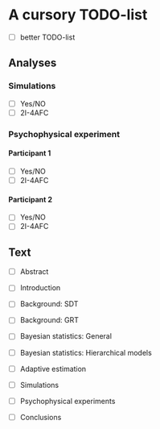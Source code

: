 # A cursory TODO-list

- [ ] better TODO-list

## Analyses

### Simulations

- [ ] Yes/NO
- [ ] 2I-4AFC

### Psychophysical experiment

#### Participant 1

- [ ] Yes/NO
- [ ] 2I-4AFC

#### Participant 2

- [ ] Yes/NO
- [ ] 2I-4AFC

## Text

- [ ] Abstract
- [ ] Introduction
- [ ] Background: SDT 
- [ ] Background: GRT
- [ ] Bayesian statistics: General
- [ ] Bayesian statistics: Hierarchical models
- [ ] Adaptive estimation
- [ ] Simulations
- [ ] Psychophysical experiments
- [ ] Conclusions

